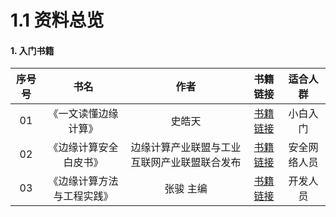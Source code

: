 # 1.1 资料总览



#### 1. 入门书籍

| 序号号 | 书名 | 作者 | 书籍链接 | 适合人群 |
| :---: | :---: | :---: | :---: | :---: |
| 01 | 《一文读懂边缘计算》 | 史皓天 | [书籍链接](https://item.jd.com/70797681276.html) | 小白入门 |
| 02 | 《边缘计算安全白皮书》 | 边缘计算产业联盟与工业互联网产业联盟联合发布 | [书籍链接](http://eversec.com.cn/wp-content/uploads/2019/11/%E8%BE%B9%E7%BC%98%E8%AE%A1%E7%AE%97%E5%AE%89%E5%85%A8%E7%99%BD%E7%9A%AE%E4%B9%A6.pdf) | 安全网络人员 |
| 03 | 《边缘计算方法与工程实践》 | 张骏 主编 | [书籍链接](https://item.jd.com/12646088.html) | 开发人员 |




